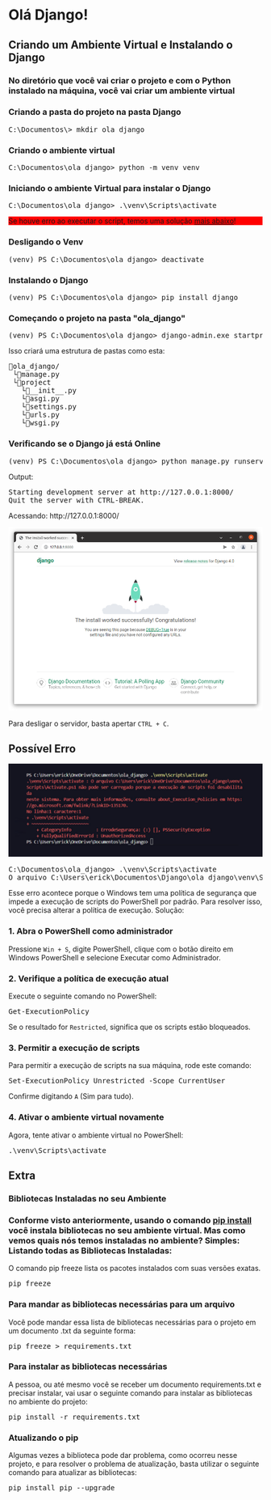 <h1>Olá Django!</h1>
<h2>Criando um Ambiente Virtual e Instalando o Django</h2>

<h3>No diretório que você vai criar o projeto e com o Python instalado na máquina, você vai criar um ambiente virtual</h3>

<h3>Criando a pasta do projeto na pasta Django</h3>
<pre>C:\Documentos\> mkdir ola_django</pre>

<h3>Criando o ambiente virtual</h3>
<pre>C:\Documentos\ola_django> python -m venv venv</pre>

<h3>Iniciando o ambiente Virtual para instalar o Django</h3>
<pre>C:\Documentos\ola_django> .\venv\Scripts\activate</pre>

<p style="background: red">Se houve erro ao executar o script, temos uma solução <a href="#erro">mais abaixo</a>!</p>

<h3>Desligando o Venv</h3>
<pre>(venv) PS C:\Documentos\ola_django> deactivate</pre>

<h3>Instalando o Django</h3>
<pre>(venv) PS C:\Documentos\ola_django> pip install django</pre>

<h3>Começando o projeto na pasta "ola_django"</h3>
<pre>(venv) PS C:\Documentos\ola_django> django-admin.exe startproject project .</pre>
<p>Isso criará uma estrutura de pastas como esta:</p>
<pre>
📁ola_django/
 └📄manage.py
 └📁project
   └📄__init__.py
   └📄asgi.py
   └📄settings.py
   └📄urls.py
   └📄wsgi.py
</pre>

<h3>Verificando se o Django já está Online</h3>
<pre>(venv) PS C:\Documentos\ola_django> python manage.py runserver</pre>

<p>Output:</p>
<pre>Starting development server at http://127.0.0.1:8000/
Quit the server with CTRL-BREAK.</pre>

<p>Acessando: http://127.0.0.1:8000/</p>
<img src="assets/DjangoHomepage.png" alt="Django - The install worked successfully! Congratulations!">

<p>Para desligar o servidor, basta apertar <code>CTRL + C</code>.</p>

<!-- Trantado Erro -->
<h2 id="erro">Possível Erro</h2>
<img src="assets/error01.png" alt="venv\Scripts\Activate.ps1 não pode ser carregado porque a execução de scripts foi desabilitada neste sistema">
<pre>C:\Documentos\ola_django> .\venv\Scripts\activate
O arquivo C:\Users\erick\Documentos\Django\ola_django\venv\Scripts\Activate.ps1 não pode ser carregado porque a execução de scripts foi desabilitada neste sistema. Para obter mais informações, consulte about_Execution_Policies em https://go.microsoft.com/fwlink/?LinkID=135170.</pre>

<p>Esse erro acontece porque o Windows tem uma política de segurança que impede a execução de scripts do PowerShell por padrão. Para resolver isso, você precisa alterar a política de execução. Solução:</p>

<h3>1. Abra o PowerShell como administrador</h3>
<p>Pressione <code>Win + S</code>, digite PowerShell, clique com o botão direito em Windows PowerShell e selecione Executar como Administrador.</p>

<h3>2. Verifique a política de execução atual</h3>
<p>Execute o seguinte comando no PowerShell:</p>
<pre>Get-ExecutionPolicy</pre>
<p>Se o resultado for <code>Restricted</code>, significa que os scripts estão bloqueados.</p>

<h3>3. Permitir a execução de scripts</h3>
<p>Para permitir a execução de scripts na sua máquina, rode este comando:</p>
<pre>Set-ExecutionPolicy Unrestricted -Scope CurrentUser</pre>

<p>Confirme digitando <code>A</code> (Sim para tudo).</p>
<h3>4. Ativar o ambiente virtual novamente</h3>
<p>Agora, tente ativar o ambiente virtual no PowerShell:</p>
<pre>.\venv\Scripts\activate</pre>

<!-- Extra -->
<h2>Extra</h2>
<h3>Bibliotecas Instaladas no seu Ambiente</h3>
<h3>Conforme visto anteriormente, usando o comando <a href="https://pt.wikipedia.org/wiki/Pip_(gerenciador_de_pacotes)">pip install</a> você instala bibliotecas no seu ambiente virtual. Mas como vemos quais nós temos instaladas no ambiente? Simples:
Listando todas as Bibliotecas Instaladas:</h3>
<p>O comando pip freeze lista os pacotes instalados com suas versões exatas.</p>
<pre>pip freeze</pre>

<h3>Para mandar as bibliotecas necessárias para um arquivo</h3>
<p>Você pode mandar essa lista de bibliotecas necessárias para o projeto em um documento .txt da seguinte forma:</p>
<pre>pip freeze > requirements.txt</pre>

<h3>Para instalar as bibliotecas necessárias</h3>
<p>A pessoa, ou até mesmo você se receber um documento requirements.txt e precisar instalar, vai usar o seguinte comando para instalar as bibliotecas no ambiente do projeto:</p>
<pre>pip install -r requirements.txt</pre>

<h3>Atualizando o pip</h3>
<p>Algumas vezes a biblioteca pode dar problema, como ocorreu nesse projeto, e para resolver o problema de atualização, basta utilizar o seguinte comando para atualizar as bibliotecas:</p>
<pre>pip install pip --upgrade</pre>
